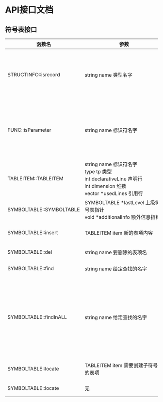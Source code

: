# API接口文档

## 符号表接口

|函数名| <div style="width:260px">参数</div> |<div style="width:190px">返回值</div> |作用|
|------|-----|-----|----|
|STRUCTINFO::isrecord|string name 类型名字 |type * <br/>返回一个类型指针|判断该某一类型是否属于该结构，若是返回该类型指针，否则返回NULL|
|FUNC::isParameter|string name 标识符名字 |parameter * <br/>返回一个类型指针|判断该标识符是否是函数参数，若是返回指向该参数信息的指针，否则返回NULL|
|TABLEITEM::TABLEITEM|string name 标识符名字<br/>type tp 类型 <br/>int declarativeLine 声明行 <br/>int dimension 维数 <br/> vector<int> *usedLines 引用行|无|TABLEITEM表项构造函数|
|SYMBOLTABLE::SYMBOLTABLE|SYMBOLTABLE *lastLevel 上级符号表指针<br/>void *additionalInfo 额外信息指针|无|符号表构造函数|
|SYMBOLTABLE::insert|TABLEITEM item 新的表项内容|无|TABLEITEM表项构造函数|
|SYMBOLTABLE::del|string name 要删除的表项名|无|符号表删除表项函数|
|SYMBOLTABLE::find|string name 给定查找的名字|TABLEITEM * <br/>返回一个表项内容|符号表删除表项函数|
|SYMBOLTABLE::findInALL|string name 给定查找的名字|TABLEITEM * <br/>返回一个表项内容|符号表查找表项函数：按给定的名字查表(在全局范围内寻找，注意与find区分)若找到返回表项指针，否则返回NULL|
|SYMBOLTABLE::locate|TABLEITEM item 需要创建子符号表的表项|SYMBOLTABLE *<br/>返回一个指向子符号表的指针|符号表定位操作函数|
|SYMBOLTABLE::locate|无|SYMBOLTABLE *<br/>返回指向父符号表的指针|符号表重定位操作函数|








